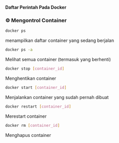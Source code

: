 **Daftar Perintah Pada Docker**

### ⚙️ **Mengontrol Container**

```bash
docker ps
```
menampilkan daftar container yang sedang berjalan
```bash
docker ps -a
```
Melihat semua container (termasuk yang berhenti)
```bash
docker stop [container_id]
```
Menghentikan container
```bash
docker start [container_id]
```
Menjalankan container yang sudah pernah dibuat
```bash
docker restart [container_id]
```
Merestart container
```bash
docker rm [container_id]
```
Menghapus container
